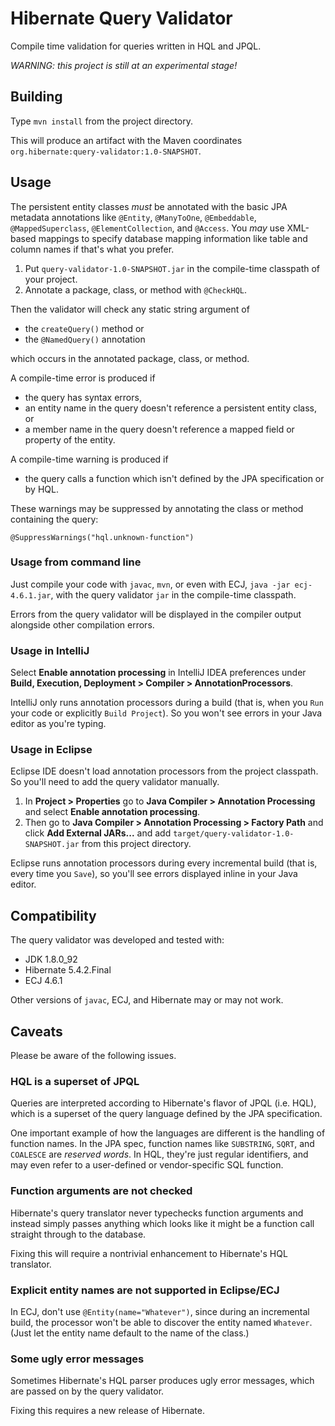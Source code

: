# Hibernate Query Validator

Compile time validation for queries written in HQL and JPQL.

*WARNING: this project is still at an experimental stage!*

## Building

Type `mvn install` from the project directory.

This will produce an artifact with the Maven coordinates 
`org.hibernate:query-validator:1.0-SNAPSHOT`.

## Usage

The persistent entity classes *must* be annotated with the 
basic JPA metadata annotations like `@Entity`, `@ManyToOne`, 
`@Embeddable`, `@MappedSuperclass`, `@ElementCollection`, and 
`@Access`. You *may* use XML-based mappings to specify database 
mapping information like table and column names if that's what 
you prefer.

1. Put `query-validator-1.0-SNAPSHOT.jar` in the compile-time 
   classpath of your project.
2. Annotate a package, class, or method with `@CheckHQL`.

Then the validator will check any static string argument of

- the `createQuery()` method or
- the `@NamedQuery()` annotation

which occurs in the annotated package, class, or method. 

A compile-time error is produced if

- the query has syntax errors,
- an entity name in the query doesn't reference a persistent 
  entity class, or
- a member name in the query doesn't reference a mapped field 
  or property of the entity.

A compile-time warning is produced if

- the query calls a function which isn't defined by the JPA 
  specification or by HQL.

These warnings may be suppressed by annotating the class or 
method containing the query:

    @SuppressWarnings("hql.unknown-function")

### Usage from command line

Just compile your code with `javac`, `mvn`, or even with ECJ,
`java -jar ecj-4.6.1.jar`, with the query validator `jar` in 
the compile-time classpath.

Errors from the query validator will be displayed in the 
compiler output alongside other compilation errors.

### Usage in IntelliJ

Select **Enable annotation processing** in IntelliJ IDEA 
preferences under **Build, Execution, Deployment > Compiler > 
AnnotationProcessors**. 

IntelliJ only runs annotation processors during a build (that
is, when you `Run` your code or explicitly `Build Project`). 
So you won't see errors in your Java editor as you're typing.

### Usage in Eclipse

Eclipse IDE doesn't load annotation processors from the 
project classpath. So you'll need to add the query validator
manually.

1. In **Project > Properties** go to **Java Compiler > 
   Annotation Processing** and select **Enable annotation 
   processing**. 
2. Then go to **Java Compiler > Annotation Processing > 
   Factory Path** and click **Add External JARs...** and
   add `target/query-validator-1.0-SNAPSHOT.jar` from this 
   project directory.

Eclipse runs annotation processors during every incremental
build (that is, every time you `Save`), so you'll see errors
displayed inline in your Java editor.

## Compatibility

The query validator was developed and tested with:

- JDK 1.8.0_92
- Hibernate 5.4.2.Final
- ECJ 4.6.1

Other versions of `javac`, ECJ, and Hibernate may or may not 
work.

## Caveats

Please be aware of the following issues.

### HQL is a superset of JPQL

Queries are interpreted according to Hibernate's flavor of JPQL 
(i.e. HQL), which is a superset of the query language defined by 
the JPA specification.

One important example of how the languages are different is the
handling of function names. In the JPA spec, function names like
`SUBSTRING`, `SQRT`, and `COALESCE` are *reserved words*. In HQL, 
they're just regular identifiers, and may even refer to a 
user-defined or vendor-specific SQL function.

### Function arguments are not checked

Hibernate's query translator never typechecks function arguments 
and instead simply passes anything which looks like it might be 
a function call straight through to the database.

Fixing this will require a nontrivial enhancement to Hibernate's
HQL translator.

### Explicit entity names are not supported in Eclipse/ECJ

In ECJ, don't use `@Entity(name="Whatever")`, since during an
incremental build, the processor won't be able to discover the
entity named `Whatever`. (Just let the entity name default to
the name of the class.) 

### Some ugly error messages

Sometimes Hibernate's HQL parser produces ugly error messages,
which are passed on by the query validator.

Fixing this requires a new release of Hibernate.
